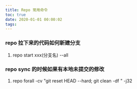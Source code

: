 ```yaml
---
title: Repo 常用命令
toc: true
date: 2020-01-01 00:00:02
tags: 
---
```


### repo 拉下来的代码如何新建分支
1. repo start xxx(分支名) --all
	
### repo sync 的时候如果有本地未提交的修改
1. repo forall -cv "git reset HEAD --hard; git clean -df " -j32